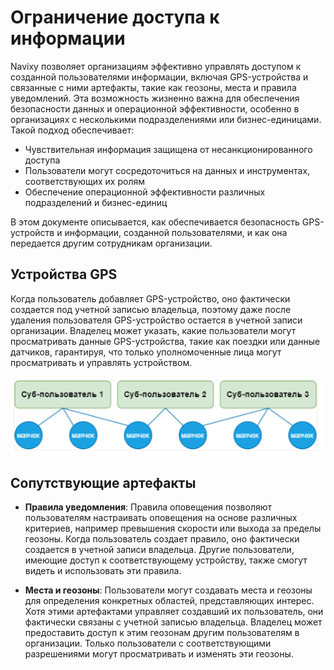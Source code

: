 # Ограничение доступа к информации

Navixy позволяет организациям эффективно управлять доступом к созданной пользователями информации, включая GPS-устройства и связанные с ними артефакты, такие как геозоны, места и правила уведомлений. Эта возможность жизненно важна для обеспечения безопасности данных и операционной эффективности, особенно в организациях с несколькими подразделениями или бизнес-единицами. Такой подход обеспечивает:

- Чувствительная информация защищена от несанкционированного доступа
- Пользователи могут сосредоточиться на данных и инструментах, соответствующих их ролям
- Обеспечение операционной эффективности различных подразделений и бизнес-единиц

В этом документе описывается, как обеспечивается безопасность GPS-устройств и информации, созданной пользователями, и как она передается другим сотрудникам организации.

## Устройства GPS

Когда пользователь добавляет GPS-устройство, оно фактически создается под учетной записью владельца, поэтому даже после удаления пользователя GPS-устройство остается в учетной записи организации. Владелец может указать, какие пользователи могут просматривать данные GPS-устройства, такие как поездки или данные датчиков, гарантируя, что только уполномоченные лица могут просматривать и управлять устройством.

![image-20241030-073204.png](attachments/image-20241030-073204.png)

## Сопутствующие артефакты

- **Правила уведомления**: Правила оповещения позволяют пользователям настраивать оповещения на основе различных критериев, например превышения скорости или выхода за пределы геозоны. Когда пользователь создает правило, оно фактически создается в учетной записи владельца. Другие пользователи, имеющие доступ к соответствующему устройству, также смогут видеть и использовать эти правила.

- **Места и геозоны**: Пользователи могут создавать места и геозоны для определения конкретных областей, представляющих интерес. Хотя этими артефактами управляет создавший их пользователь, они фактически связаны с учетной записью владельца. Владелец может предоставить доступ к этим геозонам другим пользователям в организации. Только пользователи с соответствующими разрешениями могут просматривать и изменять эти геозоны.